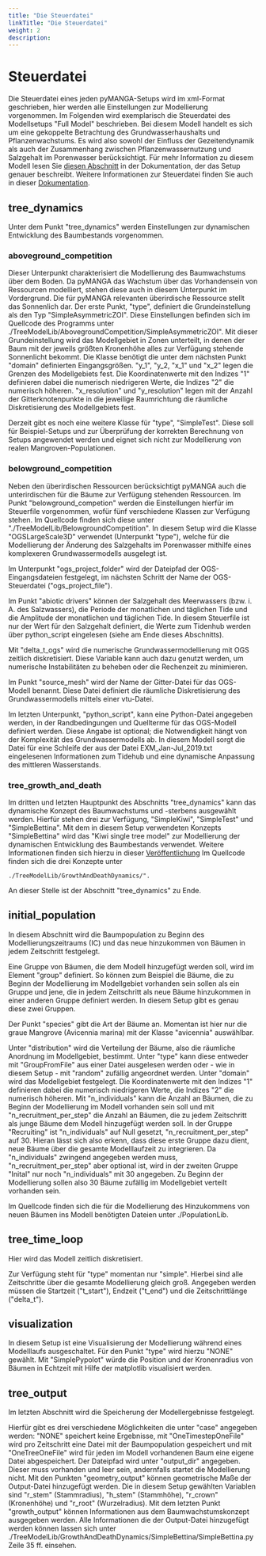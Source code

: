 ```yaml
---
title: "Die Steuerdatei"
linkTitle: "Die Steuerdatei"
weight: 2
description:
---
```


# Steuerdatei
Die Steuerdatei eines jeden pyMANGA-Setups wird im xml-Format geschrieben, hier werden alle Einstellungen zur Modellierung vorgenommen.
Im Folgenden wird exemplarisch die Steuerdatei des Modellsetups "Full Model" beschrieben.
Bei diesem Modell handelt es sich um eine gekoppelte Betrachtung des Grundwasserhaushalts und Pflanzenwachstums.
Es wird also sowohl der Einfluss der Gezeitendynamik als auch der Zusammenhang zwischen Pflanzenwassernutzung und Salzgehalt im Porenwasser berücksichtigt.
Für mehr Information zu diesem Modell lesen Sie <a href="/de/docs/beispielmodell_exmouth_gulf/" target="_blank">diesen Abschnitt</a> in der Dokumentation, der das Setup genauer beschreibt.
Weitere Informationen zur Steuerdatei finden Sie auch in dieser <a href="https://jbathmann.github.io/pyMANGA/project_dox__MangaProject__MangaProject.html" target="_blank">Dokumentation</a>.

## tree_dynamics

Unter dem Punkt "tree_dynamics" werden Einstellungen zur dynamischen Entwicklung des Baumbestands vorgenommen.

### aboveground_competition

Dieser Unterpunkt charakterisiert die Modellierung des Baumwachstums über dem Boden.
Da pyMANGA das Wachstum über das Vorhandensein von Ressourcen modelliert, stehen diese auch in diesem Unterpunkt im Vordergrund.
Die für pyMANGA relevanten überirdische Ressource stellt das Sonnenlich dar.
Der erste Punkt, "type", definiert die Grundeinstellung als den Typ "SimpleAsymmetricZOI".
Diese Einstellungen befinden sich im Quellcode des Programms unter ./TreeModelLib/AbovegroundCompetition/SimpleAsymmetricZOI".
Mit dieser Grundeinstellung wird das Modellgebiet in Zonen unterteilt, in denen der Baum mit der jeweils größten Kronenhöhe alles zur Verfügung stehende Sonnenlicht bekommt.
Die Klasse benötigt die unter dem nächsten Punkt "domain" definierten Eingangsgrößen.
"y_1", "y_2, "x_1" und "x_2" legen die Grenzen des Modellgebiets fest.
Die Koordinatenwerte mit den Indizes "1" definieren dabei die numerisch niedrigeren Werte, die Indizes "2" die numerisch höheren.
"x_resolution" und "y_resolution" legen mit der Anzahl der Gitterknotenpunkte in die jeweilige Raumrichtung die räumliche Diskretisierung des Modellgebiets fest.

Derzeit gibt es noch eine weitere Klasse für "type", "SimpleTest".
Diese soll für Beispiel-Setups und zur Überprüfung der korrekten Berechnung von Setups angewendet werden und eignet sich nicht zur Modellierung von realen Mangroven-Populationen.

### belowground_competition

Neben den überirdischen Ressourcen berücksichtigt pyMANGA auch die unterirdischen für die Bäume zur Verfügung stehenden Ressourcen.
Im Punkt "belowground_competion" werden die Einstellungen hierfür im Steuerfile vorgenommen, wofür fünf verschiedene Klassen zur Verfügung stehen.
Im Quellcode finden sich diese unter "./TreeModelLib/BelowgroundCompetition".
In diesem Setup wird die Klasse "OGSLargeScale3D" verwendet (Unterpunkt "type"), welche für die Modellierung der Änderung des Salzgehalts im Porenwasser mithilfe eines komplexeren Grundwassermodells ausgelegt ist. 

Im Unterpunkt "ogs_project_folder" wird der Dateipfad der OGS-Eingangsdateien festgelegt, im nächsten Schritt der Name der OGS-Steuerdatei ("ogs_project_file").

Im Punkt "abiotic drivers" können der Salzgehalt des Meerwassers (bzw. i. A. des Salzwassers), die Periode der monatlichen und täglichen Tide und die Amplitude der monatlichen und täglichen Tide.
In diesem Steuerfile ist nur der Wert für den Salzgehalt definiert, die Werte zum Tidenhub werden über python_script eingelesen (siehe am Ende dieses Abschnitts).

Mit "delta_t_ogs" wird die numerische Grundwassermodellierung mit OGS zeitlich diskretisiert.
Diese Variable kann auch dazu genutzt werden, um numerische Instabilitäten zu beheben oder die Rechenzeit zu minimieren.

Im Punkt "source_mesh" wird der Name der Gitter-Datei für das OGS-Modell benannt.
Diese Datei definiert die räumliche Diskretisierung des Grundwassermodells mittels einer vtu-Datei.

Im letzten Unterpunkt, "python_script", kann eine Python-Datei angegeben werden, in der Randbedingungen und Quellterme für das OGS-Modell definiert werden.
Diese Angabe ist optional; die Notwendigkeit hängt von der Komplexität des Grundwassermodells ab.
In diesem Modell sorgt die Datei für eine Schleife der aus der Datei EXM_Jan-Jul_2019.txt eingelesenen Informationen zum Tidehub und eine dynamische Anpassung des mittleren Wasserstands.

### tree_growth_and_death

Im dritten und letzten Hauptpunkt des Abschnitts "tree_dynamics" kann das dynamische Konzept des Baumwachstums und -sterbens ausgewählt werden.
Hierfür stehen drei zur Verfügung, "SimpleKiwi", "SimpleTest" und "SimpleBettina".
Mit dem in diesem Setup verwendeten Konzepts "SimpleBettina" wird das "Kiwi single tree model" zur Modellierung der dynamischen Entwicklung des Baumbestands verwendet.
Weitere Informationen finden sich hierzu in dieser <a href="https://doi.org/10.1016/j.ecolmodel.2018.10.005"> Veröffentlichung</a> Im Quellcode finden sich die drei Konzepte unter 

	./TreeModelLib/GrowthAndDeathDynamics/".



An dieser Stelle ist der Abschnitt "tree_dynamics" zu Ende. 

## initial_population

In diesem Abschnitt wird die Baumpopulation zu Beginn des Modellierungszeitraums (IC) und das neue hinzukommen von Bäumen in jedem Zeitschritt festgelegt.


Eine Gruppe von Bäumen, die dem Modell hinzugefügt werden soll, wird im Element "group" definiert.
So können zum Beispiel die Bäume, die zu Beginn der Modellierung im Modellgebiet vorhanden sein sollen als ein Gruppe und jene, die in jedem Zeitschritt als neue Bäume hinzukommen in einer anderen Gruppe definiert werden.
In diesem Setup gibt es genau diese zwei Gruppen.

Der Punkt "species" gibt die Art der Bäume an.
Momentan ist hier nur die graue Mangrove (Avicennia marina) mit der Klasse "avicennia" auswählbar.

Unter "distribution" wird die Verteilung der Bäume, also die räumliche Anordnung im Modellgebiet, bestimmt.
Unter "type" kann diese entweder mit "GroupFromFile" aus einer Datei ausgelesen werden oder - wie in diesem Setup - mit "random" zufällig angeordnet werden.
Unter "domain" wird das Modellgebiet festgelegt.
Die Koordinatenwerte mit den Indizes "1" definieren dabei die numerisch niedrigeren Werte, die Indizes "2" die numerisch höheren.
Mit "n_individuals" kann die Anzahl an Bäumen, die zu Beginn der Modellierung im Modell vorhanden sein soll und mit "n_recruitment_per_step" die Anzahl an Bäumen, die zu jedem Zeitschritt als junge Bäume dem Modell hinzugefügt werden soll.
In der Gruppe "Recruiting" ist "n_individuals" auf Null gesetzt, "n_recruitment_per_step" auf 30.
Hieran lässt sich also erkenn, dass diese erste Gruppe dazu dient, neue Bäume über die gesamte Modelllaufzeit zu integrieren.
Da "n_individuals" zwingend angegeben werden muss, "n_recruitment_per_step" aber optional ist, wird in der zweiten Gruppe "Inital" nur noch "n_individuals" mit 30 angegeben.
Zu Beginn der Modellierung sollen also 30 Bäume zufällig im Modellgebiet verteilt vorhanden sein.

Im Quellcode finden sich die für die Modellierung des Hinzukommens von neuen Bäumen ins Modell benötigten Dateien unter ./PopulationLib. 

## tree_time_loop

Hier wird das Modell zeitlich diskretisiert.

Zur Verfügung steht für "type" momentan nur "simple".
Hierbei sind alle Zeitschritte über die gesamte Modellierung gleich groß.
Angegeben werden müssen die Startzeit ("t_start"), Endzeit ("t_end") und die Zeitschrittlänge ("delta_t").

## visualization

In diesem Setup ist eine Visualisierung der Modellierung während eines Modelllaufs ausgeschaltet.
Für den Punkt "type" wird hierzu "NONE" gewählt.
Mit "SimplePypolot" würde die Position und der Kronenradius von Bäumen in Echtzeit mit Hilfe der matplotlib visualisiert werden.

## tree_output

Im letzten Abschnitt wird die Speicherung der Modellergebnisse festgelegt.

Hierfür gibt es drei verschiedene Möglichkeiten die unter "case" angegeben werden: "NONE" speichert keine Ergebnisse, mit "OneTimestepOneFile" wird pro Zeitschritt eine Datei mit der Baumpopulation gespeichert und mit "OneTreeOneFile" wird für jeden im Modell vorhandenen Baum eine eigene Datei abgespeichert.
Der Dateipfad wird unter "output_dir" angegeben.
Dieser muss vorhanden und leer sein, andernfalls startet die Modellierung nicht.
Mit den Punkten "geometry_output" können geometrische Maße der Output-Datei hinzugefügt werden.
Die in diesem Setup gewählten Variablen sind "r_stem" (Stammradius), "h_stem" (Stammhöhe), "r_crown" (Kronenhöhe) und "r_root" (Wurzelradius).
Mit dem letzten Punkt "growth_output" können Informationen aus dem Baumwachstumskonzept ausgegeben werden.
Alle Informationen die der Output-Datei hinzugefügt werden können lassen sich unter ./TreeModelLib/GrowthAndDeathDynamics/SimpleBettina/SimpleBettina.py Zeile 35 ff. einsehen.

